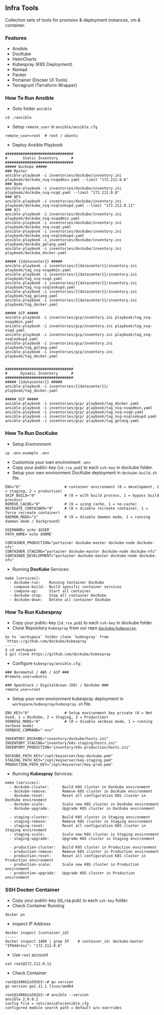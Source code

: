 ## **Infra Tools**

Collection sets of tools for provision & deployment instances, vm & container.

### **Features**
* Ansible
* DocKube
* HelmCharts
* Kubespray (K8S Deployment)
* Nomad
* Packer
* Portainer (Docker UI Tools)
* Terragrunt (Terraform Wrapper)

### **How To Run Ansible**
* Goto folder `ansible`

```
cd ./ansible
```

* Setup `remote_user` in `ansible/ansible.cfg`

```
remote_user=root  # root / ubuntu
```

* Deploy Ansible Playbook

```
###############################
#       Static Inventory      #
###############################
##### DocKube #####
### Master
ansible-playbook -i inventories/dockube/inventory.ini playbook/dockube_nsq-nsqadmin.yaml --limit "172.212.0.6"
### Node
ansible-playbook -i inventories/dockube/inventory.ini playbook/dockube_nsq-nsqd.yaml --limit "172.212.0.8"
### NFS
ansible-playbook -i inventories/dockube/inventory.ini playbook/dockube_nsq-nsqlookupd.yaml --limit "172.212.0.11"
### All
ansible-playbook -i inventories/dockube/inventory.ini playbook/dockube_nsq-nsqadmin.yaml
ansible-playbook -i inventories/dockube/inventory.ini playbook/dockube_nsq-nsqd.yaml
ansible-playbook -i inventories/dockube/inventory.ini playbook/dockube_nsq-nsqlookupd.yaml
ansible-playbook -i inventories/dockube/inventory.ini playbook/dockube_golang.yaml
ansible-playbook -i inventories/dockube/inventory.ini playbook/dockube_docker.yaml

##### {{datacenter}} #####
ansible-playbook -i inventories/{{datacenter}}/inventory.ini playbook/tag_nsq-nsqadmin.yaml
ansible-playbook -i inventories/{{datacenter}}/inventory.ini playbook/tag_nsq-nsqd.yaml
ansible-playbook -i inventories/{{datacenter}}/inventory.ini playbook/tag_nsq-nsqlookupd.yaml
ansible-playbook -i inventories/{{datacenter}}/inventory.ini playbook/tag_golang.yaml
ansible-playbook -i inventories/{{datacenter}}/inventory.ini playbook/tag_docker.yaml

##### GCP #####
ansible-playbook -i inventories/gcp/inventory.ini playbook/tag_nsq-nsqadmin.yaml
ansible-playbook -i inventories/gcp/inventory.ini playbook/tag_nsq-nsqd.yaml
ansible-playbook -i inventories/gcp/inventory.ini playbook/tag_nsq-nsqlookupd.yaml
ansible-playbook -i inventories/gcp/inventory.ini playbook/tag_golang.yaml
ansible-playbook -i inventories/gcp/inventory.ini playbook/tag_docker.yaml


###############################
#      Dynamic Inventory      #
###############################
##### {{datacenter}} #####
ansible-playbook -i inventories/{{datacenter}}/ playbook/tag_docker.yaml

##### GCP #####
ansible-playbook -i inventories/gcp/ playbook/tag_docker.yaml
ansible-playbook -i inventories/gcp/ playbook/tag_nsq-nsqadmin.yaml
ansible-playbook -i inventories/gcp/ playbook/tag_nsq-nsqd.yaml
ansible-playbook -i inventories/gcp/ playbook/tag_nsq-nsqlookupd.yaml
ansible-playbook -i inventories/gcp/ playbook/tag_golang.yaml
```

### **How To Run DocKube**
* Setup Environment

```
cp .env.example .env
```

* Customize your own environment `.env`
* Copy your public-key (`id_rsa.pub`) to each `ssh-key` in dockube folder.
* Setup your own environment DocKube deployment in `dockube-build.sh` file.

```
ENV="0"                    # container environment (0 = development, 1 = staging, 2 = production)
SKIP_BUILD="0"             # (0 = with build process, 1 = bypass build process)
REMOVE_CACHE="0"           # (0 = using cache, 1 = no-cache)
RECREATE_CONTAINER="0"     # (0 = disable recreate container, 1 = force recreate container)
DAEMON_MODE="1"            # (0 = disable daemon mode, 1 = running daemon mode / background)

USERNAME=`echo $USER`
PATH_HOME=`echo $HOME`

CONTAINER_PRODUCTION="portainer dockube-master dockube-node dockube-nfs"
CONTAINER_STAGING="portainer dockube-master dockube-node dockube-nfs"
CONTAINER_DEVELOPMENT="portainer dockube-master dockube-node dockube-nfs"
```

* Running **DocKube** Services:

```
make [services]:
  - dockube-run:    Running Container DocKube
  - compose-build:  Build spesific container services
  - compose-up:     Start all container
  - dockube-stop:   Stop all container DocKube
  - dockube-down:   Delete all container DocKube
```

### **How To Run Kubespray**
* Copy your public-key (`id_rsa.pub`) to each `ssh-key` in dockube folder.
* Clone Repository `Kubespray` from our repo [`dockube/kubespray`](https://github.com/dockube/kubespray).

```
Go to `workspace` folder clone `kubespray` from
`https://github.com/dockube/kubespray`
-----
$ cd workspace
$ git clone https://github.com/dockube/kubespray
```

* Configure `kubespray/ansible.cfg`:

```
### Baremetal / AWS / GCP ###
#remote_user=ubuntu

### OpenStack / DigitalOcean (DO) / DocKube ###
remote_user=root
```

* Setup your own environment kubespray deployment in `workspace/kubespray/kubespray.sh` file.

```
ENV_KEY="0"                # Setup environment key private (0 = Not Used, 1 = DocKube, 2 = Staging, 3 = Production)
VERBOSE_MODE="0"           # (0 = disable verbose mode, 1 = running verbose mode)
VERBOSE_COMMAND="-vvv"

INVENTORY_DOCKUBE="inventory/dockube/hosts.ini"
INVENTORY_STAGING="inventory/k8s-staging/hosts.ini"
INVENTORY_PRODUCTION="inventory/k8s-production/hosts.ini"

DOCKUBE_PATH_KEY="/opt/keyserver/key-dockube.pem"
STAGING_PATH_KEY="/opt/keyserver/key-staging.pem"
PRODUCTION_PATH_KEY="/opt/keyserver/key-prod.pem"
```

* Running **Kubespray** Services:

```
make [services]:
  - dockube-cluster:      Build K8S cluster in DocKube environment
  - dockube-remove:       Remove K8S cluster in DocKube environment
  - dockube-reset:        Reset all configuration K8S cluster in DocKube environment
  - dockube-scale:        Scale new K8S cluster in DocKube environment
  - dockube-upgrade:      Upgrade K8S cluster in DocKube environment

  - staging-cluster:      Build K8S cluster in Staging environment
  - staging-remove:       Remove K8S cluster in Staging environment
  - staging-reset:        Reset all configuration K8S cluster in Staging environment
  - staging-scale:        Scale new K8S cluster in Staging environment
  - staging-upgrade:      Upgrade K8S cluster in Staging environment

  - production-cluster:   Build K8S cluster in Production environment
  - production-remove:    Remove K8S cluster in Production environment
  - production-reset:     Reset all configuration K8S cluster in Production environment
  - production-scale:     Scale new K8S cluster in Production environment
  - production-upgrade:   Upgrade K8S cluster in Production environment
```

### **SSH Docker Container**
* Copy your public-key (id_rsa.pub) to each `ssh-key` folder.
* Check Container Running

```
docker ps
```

* Inspect IP Address

```
docker inspect [container_id]
-----
docker inspect 1486 | grep IP    # container_id: dockube-master
"IPAddress": "172.212.0.6"
```

* Use `root` account

```
ssh root@172.212.0.12
```

* Check Container

```
root@1486b2a592b3:~# go version
go version go1.11.1 linux/amd64

root@1486b2a592b3:~# ansible --version
ansible 2.0.0.2
config file = /etc/ansible/ansible.cfg
configured module search path = Default w/o overrides
```
